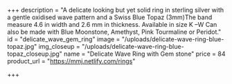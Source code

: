+++
description = "A delicate looking but yet solid ring in sterling silver with a gentle oxidised wave pattern and a Swiss Blue Topaz (3mm)The band measure 4.6 in width and 2.6 mm in thickness. Available in size K –W Can also be made with Blue Moonstone, Amethyst, Pink Tourmaline or Peridot."
id = "delicate_wave_gem_ring"
image = "/uploads/delicate-wave-ring-blue-topaz.jpg"
img_closeup = "/uploads/delicate-wave-ring-blue-topaz_closeup.jpg"
name = "Delicate Wave Ring with Gem stone"
price = 84
product_url = "https://mmj.netlify.com/rings"

+++
